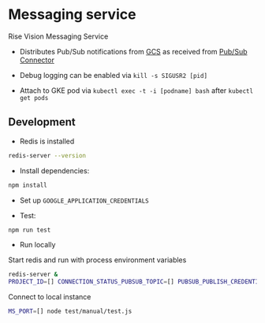 # Messaging service

Rise Vision Messaging Service

 - Distributes Pub/Sub notifications from [GCS](https://cloud.google.com/storage/docs/pubsub-notifications) as received from [Pub/Sub Connector](https://github.com/Rise-Vision/pub-sub-connector)

 - Debug logging can be enabled via `kill -s SIGUSR2 [pid]`

 - Attach to GKE pod via `kubectl exec -t -i [podname] bash` after `kubectl get pods`

## Development

*  Redis is installed
```bash
redis-server --version
```

*  Install dependencies:
```bash
npm install
```

* Set up `GOOGLE_APPLICATION_CREDENTIALS`

* Test:
```bash
npm run test
```

* Run locally

Start redis and run with process environment variables

```bash
redis-server &
PROJECT_ID=[] CONNECTION_STATUS_PUBSUB_TOPIC=[] PUBSUB_PUBLISH_CREDENTIAL_PATH=[] MS_PORT=[] node index.js
```

Connect to local instance

```bash
MS_PORT=[] node test/manual/test.js
```
